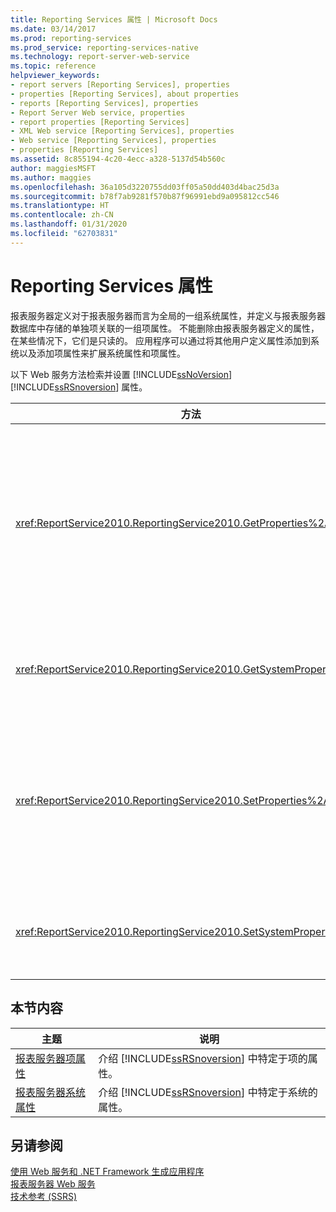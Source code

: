 ```yaml
---
title: Reporting Services 属性 | Microsoft Docs
ms.date: 03/14/2017
ms.prod: reporting-services
ms.prod_service: reporting-services-native
ms.technology: report-server-web-service
ms.topic: reference
helpviewer_keywords:
- report servers [Reporting Services], properties
- properties [Reporting Services], about properties
- reports [Reporting Services], properties
- Report Server Web service, properties
- report properties [Reporting Services]
- XML Web service [Reporting Services], properties
- Web service [Reporting Services], properties
- properties [Reporting Services]
ms.assetid: 8c855194-4c20-4ecc-a328-5137d54b560c
author: maggiesMSFT
ms.author: maggies
ms.openlocfilehash: 36a105d3220755dd03ff05a50dd403d4bac25d3a
ms.sourcegitcommit: b78f7ab9281f570b87f96991ebd9a095812cc546
ms.translationtype: HT
ms.contentlocale: zh-CN
ms.lasthandoff: 01/31/2020
ms.locfileid: "62703831"
---
```

# <a name="reporting-services-properties"></a>Reporting Services 属性
  报表服务器定义对于报表服务器而言为全局的一组系统属性，并定义与报表服务器数据库中存储的单独项关联的一组项属性。 不能删除由报表服务器定义的属性，在某些情况下，它们是只读的。 应用程序可以通过将其他用户定义属性添加到系统以及添加项属性来扩展系统属性和项属性。  
  
 以下 Web 服务方法检索并设置 [!INCLUDE[ssNoVersion](../../../includes/ssnoversion-md.md)] [!INCLUDE[ssRSnoversion](../../../includes/ssrsnoversion-md.md)] 属性。  
  
|方法|操作|  
|------------|------------|  
|<xref:ReportService2010.ReportingService2010.GetProperties%2A>|对于报表服务器数据库中的项返回一个或多个属性的值。|  
|<xref:ReportService2010.ReportingService2010.GetSystemProperties%2A>|返回一个或多个系统属性。|  
|<xref:ReportService2010.ReportingService2010.SetProperties%2A>|为报表服务器数据库中的项设置一个或多个属性。|  
|<xref:ReportService2010.ReportingService2010.SetSystemProperties%2A>|设置一个或多个系统属性。|  
  
## <a name="in-this-section"></a>本节内容  
  
|主题|说明|  
|-----------|-----------------|  
|[报表服务器项属性](../../../reporting-services/report-server-web-service/net-framework/reporting-services-properties-report-server-item-properties.md)|介绍 [!INCLUDE[ssRSnoversion](../../../includes/ssrsnoversion-md.md)] 中特定于项的属性。|  
|[报表服务器系统属性](../../../reporting-services/report-server-web-service/net-framework/reporting-services-properties-report-server-system-properties.md)|介绍 [!INCLUDE[ssRSnoversion](../../../includes/ssrsnoversion-md.md)] 中特定于系统的属性。|  
  
## <a name="see-also"></a>另请参阅  
 [使用 Web 服务和 .NET Framework 生成应用程序](../../../reporting-services/report-server-web-service/net-framework/building-applications-using-the-web-service-and-the-net-framework.md)   
 [报表服务器 Web 服务](../../../reporting-services/report-server-web-service/report-server-web-service.md)   
 [技术参考 (SSRS)](../../../reporting-services/technical-reference-ssrs.md)  
  
  
